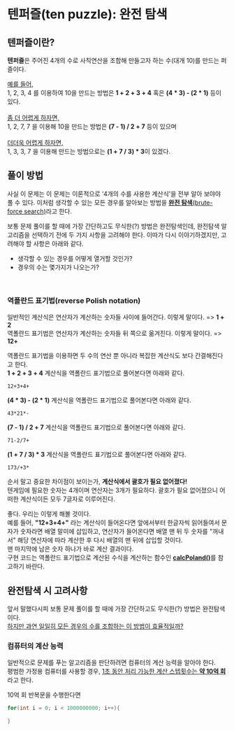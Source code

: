 # 텐퍼즐(ten puzzle): 완전 탐색

## 텐퍼즐이란?
**텐퍼즐**은 주어진 4개의 수로 사칙연산을 조합해 만들고자 하는 수(대개 10)를 만드는 퍼즐이다. 

<u>예를 들어,</u>
<br/>
1, 2, 3, 4 를 이용하여 10을 만드는 방법은 **1 + 2 + 3 + 4** 혹은 **(4 * 3) - (2 * 1)** 등이 있다.
<br/>
<br/>
<u>좀 더 어렵게 하자면,</u><br/>
1, 2, 7, 7 을 이용해 10을 만드는 방법은 **(7 - 1) / 2 + 7** 등이 있으며
<br />
<br />
<u>더더욱 어렵게 하자면,</u><br/>
1, 3, 3, 7 을 이용해 만드는 방법으로는 **(1 + 7 / 3) * 3**이 있겠다.

## 풀이 방법
사실 이 문제는 이 문제는 이론적으로 '4개의 수를 사용한 계산식'을 전부 알아 보야야 풀 수 있다. 
이처럼 생각할 수 있는 모든 경우를 알아보는 방법을 <u>**완전 탐색**(brute-force search)</u>라고 한다.

보통 문제 풀이를 할 때에 가장 간단하고도 무식한(?) 방법은 완전탐색인데, 완전탐색 알고리즘을 선택하기 전에 두 가지 사항을 고려해야 한다.
이따가 다시 이야기하겠지만, 고려해야 할 사항은 아래와 같다.
 * 생각할 수 있는 경우를 어떻게 열거할 것인가?
 * 경우의 수는 몇가지가 나오는가?
<br/>

### 역폴란드 표기법(reverse Polish notation)
일반적인 계산식은 연산자가 계산하는 숫자들 사이에 들어간다. 이렇게 말이다. => **1 + 2** <br/>
역폴란드 표기법은 연산자가 계산하는 숫자들 뒤 쪽으로 옮겨진다. 이렇게 말이다. => **12+**

역폴란드 표기법을 이용하면 두 수의 연산 뿐 아니라 복잡한 계산식도 보다 간결해진다고 한다. <br/>
**1 + 2 + 3 + 4** 계산식을 역폴란드 표기법으로 풀어본다면 아래와 같다.<br />
```
12+3+4+
```
**(4 * 3) - (2 * 1)** 계산식을 역폴란드 표기법으로 풀어본다면 아래와 같다.<br />
```
43*21*-
```
**(7 - 1) / 2 + 7** 계산식을 역폴란드 표기법으로 풀어본다면 아래와 같다.<br />
```
71-2/7+
```
**(1 + 7 / 3) * 3** 계산식을 역폴란드 표기법으로 풀어본다면 아래와 같다.
```
173/+3*
```
순서 말고 중요한 차이점이 보이는가, **계산식에서 괄호가 필요 없어졌다!**<br/>
텐게임에 필요한 숫자는 4개이며 연산자는 3개가 필요하다. 괄호가 필요 없어졌으니 어떠한 계산식이든 모두 7글자로 이루어진다.

좋다. 우리는 이렇게 해볼 것이다.<br/>
예를 들어, **"12+3+4+"** 라는 계산식이 들어온다면 앞에서부터 한글자씩 읽어들여서 문자가 숫자라면 배열 말미에 삽입하고, 연산자가 들어온다면
배열 맨 뒤 두 숫자를 "꺼내서" 해당 연산자에 따라 계산한 후 다시 배열의 맨 뒤에 삽입할 것이다.<br/>
맨 마지막에 남은 숫자 하나가 바로 계산 결과이다.<br/>
구현 코드는 역폴란드 표기법으로 계산된 수식을 계산하는 함수인 <u>**calcPoland()**</u>를 참고하기 바란다.<br/>

## 완전탐색 시 고려사항
앞서 말했다시피 보통 문제 풀이를 할 때에 가장 간단하고도 무식한(?) 방법은 완전탐색이다.<br />
<u>하지만 과연 일일히 모든 경우의 수를 조합하는 이 방법이 효율적일까?</u>

### 컴퓨터의 계산 능력
일반적으로 문제를 푸는 알고리즘을 판단하려면 컴퓨터의 계산 능력을 알아야 한다.<br/>
평범한 가정용 컴퓨터를 사용할 경우, <u>1초 동안 처리 가능한 계산 스텝횟수는 **약 10억 회**</u>라고 한다.

10억 회 반복문을 수행한다면 
``` java
for(int i = 0; i < 1000000000; i++){
    
}
```